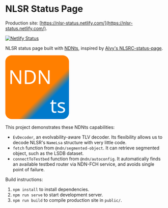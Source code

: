 # NLSR Status Page

Production site: [https://nlsr-status.netlify.com/](https://nlsr-status.netlify.com/).

[![Netlify Status](https://api.netlify.com/api/v1/badges/39272f39-d775-4314-8573-6d70ee8d8a7a/deploy-status)](https://nlsr-status.netlify.com/)

NLSR status page built with [NDNts](https://yoursunny.com/p/NDNts/), inspired by [Alvy's NLSRC-status-page](https://github.com/alvyC/NLSR-status-page).

![NDNts logo](public/logo.svg)

This project demonstrates these NDNts capabilities:

* `EvDecoder`, an evolvability-aware TLV decoder.
  Its flexibility allows us to decode NLSR's `NameLsa` structure with very little code.
* `fetch` function from `@ndn/segmented-object`.
  It can retrieve segmented object, such as the LSDB dataset.
* `connectToTestbed` function from `@ndn/autoconfig`.
  It automatically finds an available testbed router via NDN-FCH service, and avoids single point of failure.

Build instructions:

1. `npm install` to install dependencies.
2. `npm run serve` to start development server.
3. `npm run build` to compile production site in `public/`.
